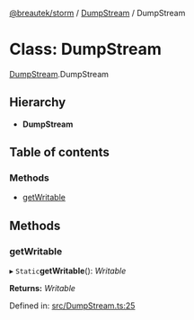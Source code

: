 [@breautek/storm](../README.md) / [DumpStream](../modules/dumpstream.md) / DumpStream

# Class: DumpStream

[DumpStream](../modules/dumpstream.md).DumpStream

## Hierarchy

* **DumpStream**

## Table of contents

### Methods

- [getWritable](dumpstream.dumpstream-1.md#getwritable)

## Methods

### getWritable

▸ `Static`**getWritable**(): *Writable*

**Returns:** *Writable*

Defined in: [src/DumpStream.ts:25](https://github.com/breautek/storm/blob/aa67083/src/DumpStream.ts#L25)

